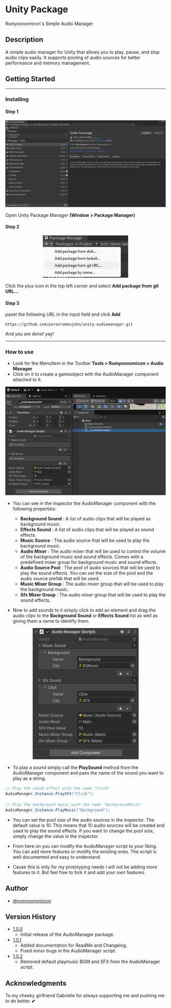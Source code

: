 # Unity Package

Rumyoonomicon's Simple Audio Manager

## Description

A simple audio manager for Unity that allows you to play, pause, and stop audio clips easily. It supports pooling of audio sources for better performance and memory management.

## Getting Started
---
### Installing

#### Step 1
<p align="center">
    <img src="Resources/Step1.png" alt="Step1">
</p>

Open Unity Package Manager **(Window > Package Manager)**

#### Step 2
<p align="center">
    <img src="Resources/Step2.png" alt="Step2">
</p>

Click the plus icon in the top left corner and select **Add package from git URL...**

#### Step 3

paset the following URL in the input field and click **Add**

```
https://github.com/perezromeojohn/unity-audiomanager.git
```

And you are done! yay!

---

### How to use

* Look for the MenuItem in the Toolbar **Tools > Rumyoonomicon > Audio Manager**
* Click on it to create a gameobject with the AudioManager component attached to it.

<p align="center">
    <img src="Resources/Step3.png" alt="Step3">
</p>

* You can see in the inspector the AudioManager component with the following properties:
    * **Background Sound** : A list of audio clips that will be played as background music.
    * **Effects Sound** : A list of audio clips that will be played as sound effects.
    * **Music Source** : The audio source that will be used to play the background music.
    * **Audio Mixer** : The audio mixer that will be used to control the volume of the background music and sound effects. Comes with a predefined mixer group for background music and sound effects.
    * **Audio Source Pool** : The pool of audio sources that will be used to play the sound effects. You can set the size of the pool and the audio source prefab that will be used.
    * **Music Mixer Group** : The audio mixer group that will be used to play the background music.
    * **Sfx Mixer Group** : The audio mixer group that will be used to play the sound effects.

* Now to add sounds to it simply click to add an element and drag the audio clips to the **Background Sound** or **Effects Sound** list as well as giving them a name to identify them.

<p align="center">
    <img src="Resources/Step4.png" alt="Step4">
</p>

* To play a sound simply call the **PlaySound** method from the AudioManager component and pass the name of the sound you want to play as a string.

```csharp
// Play the sound effect with the name "Click"
AudioManager.Instance.PlaySFX("Click"); 

// Play the background music with the name "BackgroundMusic"
AudioManager.Instance.PlayMusic("Background");
```

* You can set the pool size of the audio sources in the inspector. The default value is 10. This means that 10 audio sources will be created and used to play the sound effects. If you want to change the pool size, simply change the value in the inspector.

* From here on you can modify the AudioManager script to your liking. You can add more features or modify the existing ones. The script is well documented and easy to understand.

* Cause this is only for my prototyping needs I will not be adding more features to it. But feel free to fork it and add your own features.

## Author
* [@rumyoonomicon](https://twitter.com/rumyoonomicon)

## Version History

* [1.0.0](CHANGELOG.md)
    * Initial release of the AudioManager package.
* [1.0.1](CHANGELOG.md)
    * Added documentation for ReadMe and Changelog.
    * Fixed minor bugs in the AudioManager script.
* [1.0.2](CHANGELOG.md)
    * Removed default playmusic BGM and SFX from the AudioManager script.

## Acknowledgments

To my cheeky girlfriend Gabrielle for always supporting me and pushing me to do better. 💕